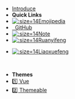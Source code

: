 * [Introduce ](/ "Introduce")
* **Quick Links**
* [![](https://emojipedia.org/static/img/favicons/favicon-32x32.png ':size=14')Emojipedia <i class="ri-external-link-fill"></i>](https://emojipedia.org/)
* [<i class="fa fa-github"></i>&nbsp; GitHub <i class="ri-external-link-fill"></i>](https://github.com/)
* [![](https://note.youdao.com/favicon.ico?v=2 ':size=14')Note <i class="ri-external-link-fill"></i>](https://note.youdao.com/web/)
* [![](http://www.ruanyifeng.com/favicon.ico ':size=14')Ruanyifeng <i class="ri-external-link-fill"></i>](http://www.ruanyifeng.com/blog/)

- [![](https://www.liaoxuefeng.com/favicon.ico ':size=14')Liaoxuefeng <i class="ri-external-link-fill"></i>](https://www.liaoxuefeng.com/)

<br>

- **Themes**
- <a href="index-theme-vue.html">1️⃣ Vue</a>
- <a href="index-theme-themeable.html">2️⃣ Themeable</a>
